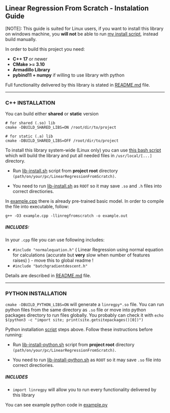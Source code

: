 ## Linear Regression From Scratch - Instalation Guide
[NOTE]: This guide is suited for Linux users, if you want to install this library on windows machine, you **will not** be able to run [my install script](./lib-install.sh), instead build manually.


In order to build this project you need:
- **C++ 17** or newer
- **CMake >= 3.10**
- **Armadillo Library**
- **pybind11 + numpy** if willing to use library with python

Full functionality delivered by this library is stated in [README.md](../README.md) file.


---

### C++ INSTALLATION

You can build either **shared** or **static** version
```
# for shared (.so) lib
cmake -DBUILD_SHARED_LIBS=ON /root/dir/to/project

# for static (.a) lib
cmake -DBUILD_SHARED_LIBS=OFF /root/dir/to/project
```

To install this library system-wide (Linux only) you can use [this bash script](./lib-install.sh) which will build the library and put all needed  files in `/usr/local/[...]` directory.

- Run [lib-install.sh](./lib-install.sh) script from **project root** directory `(path/on/your/pc/LinearRegressionFromScratch)`.

- You need to run [lib-install.sh](./lib-install.sh) as `ROOT` so it may save `.so` and `.h` files into correct directiories.


In [example.cpp](./example.cpp) there is already pre-trained basic model. In order to compile the file into executable, follow:
```
g++ -O3 example.cpp -llinregfromscratch -o example.out
```
##### INCLUDES:
In your `.cpp` file you can use following includes:
- `#include "normalequation.h"` ( Linear Regression using normal equation for calculations (accurate but **very** slow when number of features raises) ) - move this to global readme !
- `#include "batchgradientdescent.h"`

Details are described in [README.md](../README.md) file.

---

### PYTHON INSTALLATION

`cmake -DBUILD_PYTHON_LIBS=ON` will generate a `linregpy*.so` file. You can run python files from the same directory as `.so` file or move into python packages directory to run files globally.
You probably can check it with `echo $(python3 -c "import site; print(site.getsitepackages()[0])")`

Python installation [script](./lib-install-python.sh) steps above. Follow these instructions before running:
- Run [lib-install-python.sh](./lib-install-python.sh) script from **project root** directory `(path/on/your/pc/LinearRegressionFromScratch)`.

- You need to run [lib-install-python.sh](./lib-install-python.sh) as `ROOT` so it may save `.so` file into correct directiories.

##### INCLUDES
- `import linregpy` will allow you to run every functionality delivered by this library

You can see example python code in [example.py](./example.py)
